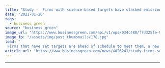 ```yaml
---
title: "Study -  Firms with science-based targets have slashed emissions a quarter since Paris Agreement"
date: "2021-01-26"
tags: 
  - business green
source: "business green"
image_url: "https://www.businessgreen.com/api/v1/wps/034c488/f7d325fe-9e7f-4dd5-b133-3d89b7f64727/8/climate-change-185x114.jpg"
image_fp: "/assets/img/post_thumbnails/178.jpg"
lead: "
 Firms that have set targets are ahead of schedule to meet them, a new analysis of the efficacy of the Science-Based Targets initiative has shown ..."
article_url: "https://www.businessgreen.com/news/4026241/study-firms-science-targets-slashed-emissions-quarter-paris-agreement"
---
```


---
